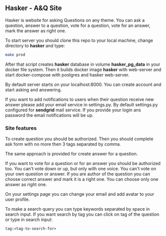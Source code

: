 ## Hasker - A&Q Site

Hasker is website for asking Questions on any theme.
You can ask a question, answer to a question, vote for a question, vote for an answer, mark the answer as right one.

To start server you should clone this repo to your local machine, change directory to **hasker** and type:

```bash
make prod
```

After that script creates **hasker** database in volume **hasker_pg_data** in your docker file system.
Then it builds docker image **hasker** with web-server and start docker-compose with postgres and hasker web-server.

By default server starts on your localhost:8000. 
You can create account and start asking and answering.

If you want to add notifications to users when their question receive new answer please add your email service in settings.py.
By default settings.py configured for **sendgrid** mail service. 
If you provide your login ans password the email notifications will be up.

### Site features

To create question you should be authorized. 
Then you should complete ask form with no more then 3 tags separated by comma.

The same approach is provided for create answer for a question.

If you want to vote for a question or for an answer you should be authorized too.
You can't vote down or up, but only with one voice.
You can't vote on your own question or answer. 
If you are author of the question you can choose correct answer and mark it is a right one. 
You can choose only one answer as right one.

On your settings page you can change your email and add avatar to your user profile.

To make a search query you can type keywords separated by space in search input.
If you want search by tag you can click on tag of the question or type in search input:
```
tag:<tag-to-search-for>
```

